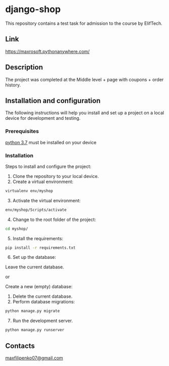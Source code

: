 # django-shop

This repository contains a test task for admission to the course by ElifTech.

## Link

https://maxrosoft.pythonanywhere.com/

## Description

The project was completed at the Middle level + page with coupons + order history.

## Installation and configuration

The following instructions will help you install and set up a project on a local device for development and testing.

### Prerequisites

[python 3.7](https://www.python.org/downloads/) must be installed on your device

### Installation

Steps to install and configure the project:

1. Clone the repository to your local device.
2. Create a virtual environment:
```bash
virtualenv env/myshop
```
3. Activate the virtual environment:
```bash
env/myshop/Scripts/activate
```
4. Change to the root folder of the project:
```bash
cd myshop/
```
5. Install the requirements:
```bash
pip install -r requirements.txt
```
6. Set up the database:

Leave the current database.

or

Create a new (empty) database:
1. Delete the current database.
2. Perform database migrations:
```bash
python manage.py migrate
```

7. Run the development server.
```bash
python manage.py runserver
```

## Contacts

maxfilipenko07@gmail.com
